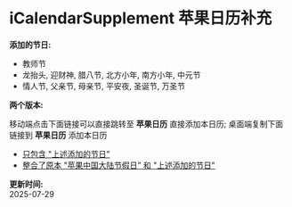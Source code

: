 # iCalendarSupplement 苹果日历补充
**添加的节日:**  
- 教师节  
- 龙抬头, 迎财神, 腊八节, 北方小年, 南方小年, 中元节  
- 情人节, 父亲节, 母亲节, 平安夜, 圣诞节, 万圣节

**两个版本:**

移动端点击下面链接可以直接跳转至 **苹果日历** 直接添加本日历; 桌面端复制下面链接到 **苹果日历** 添加本日历
- [只包含 "上述添加的节日"](https://raw.githubusercontent.com/administrator895/iCalendarSupplement/main/custom_ics/apple_supplement.ics)
- [整合了原本 "苹果中国大陆节假日" 和 "上述添加的节日"](https://raw.githubusercontent.com/administrator895/iCalendarSupplement/main/custom_ics/apple_supplement_with_original.ics)

**更新时间:**  
2025-07-29

